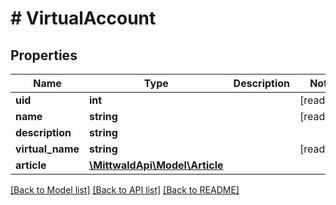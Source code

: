 # # VirtualAccount

## Properties

Name | Type | Description | Notes
------------ | ------------- | ------------- | -------------
**uid** | **int** |  | [readonly]
**name** | **string** |  | [readonly]
**description** | **string** |  |
**virtual_name** | **string** |  | [readonly]
**article** | [**\MittwaldApi\Model\Article**](Article.md) |  |

[[Back to Model list]](../../README.md#models) [[Back to API list]](../../README.md#endpoints) [[Back to README]](../../README.md)
